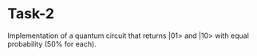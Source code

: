 # Task-2
Implementation of a quantum circuit that returns |01> and |10> with equal probability (50% for each). 
